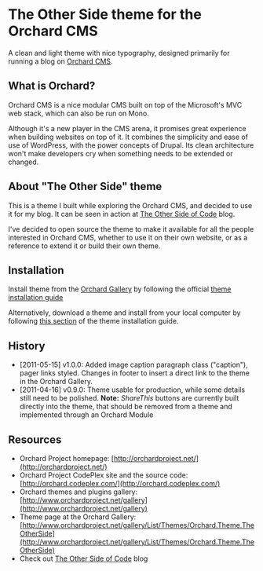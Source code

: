 ﻿The Other Side theme for the Orchard CMS
========================================

A clean and light theme with nice typography, designed primarily for running a blog on [Orchard CMS](http://orchardproject.net/).

## What is Orchard?

Orchard CMS is a nice modular CMS built on top of the Microsoft's MVC web stack, which can also be run on Mono. 

Although it's a new player in the CMS arena, it promises great experience when building websites on top of it. It combines the simplicity and ease of use of WordPress, with the power concepts of Drupal. Its clean architecture won't make developers cry when something needs to be extended or changed.

## About "The Other Side" theme

This is a theme I built while exploring the Orchard CMS, and decided to use it for my blog. It can be seen in action at [The Other Side of Code](http://www.theothersideofcode.com/) blog.

I've decided to open source the theme to make it available for all the people interested in Orchard CMS, whether to use it on their own website, or as a reference to extend it or build their own theme.

## Installation

Install theme from the [Orchard Gallery](http://www.orchardproject.net/gallery/List/Themes/Orchard.Theme.TheOtherSide) by following the official [theme installation guide](http://orchardproject.net/docs/Installing-themes.ashx#Installing_a_Theme_from_the_Gallery_0)

Alternatively, download a theme and install from your local computer by following [this section](http://www.orchardproject.net/docs/Installing-themes.ashx#Installing_a_Theme_from_your_Local_Computer_1) of the theme installation guide.

## History

* [2011-05-15] v1.0.0: Added image caption paragraph class ("caption"), pager links styled. Changes in footer to insert a direct link to the theme in the Orchard Gallery.
* [2011-04-16] v0.9.0: Theme usable for production, while some details still need to be polished. **Note:** _ShareThis_ buttons are currently built directly into the theme, that should be removed from a theme and implemented through an Orchard Module

## Resources
* Orchard Project homepage: [http://orchardproject.net/](http://orchardproject.net/)
* Orchard Project CodePlex site and the source code: [http://orchard.codeplex.com/](http://orchard.codeplex.com/)
* Orchard themes and plugins gallery: [http://www.orchardproject.net/gallery](http://www.orchardproject.net/gallery)
* Theme page at the Orchard Gallery: [http://www.orchardproject.net/gallery/List/Themes/Orchard.Theme.TheOtherSide](http://www.orchardproject.net/gallery/List/Themes/Orchard.Theme.TheOtherSide)
* Check out [The Other Side of Code](http://theothersideofcode.net/) blog
